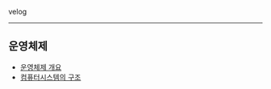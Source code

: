 velog

---

## 운영체제

- [운영체제 개요](./Operating-System/운영체제개요.md)
- [컴퓨터시스템의 구조](./Operating-System/컴퓨터시스템의구조.md)
